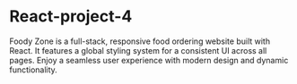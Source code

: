 # React-project-4
Foody Zone is a full-stack, responsive food ordering website built with React. It features a global styling system for a consistent UI across all pages. Enjoy a seamless user experience with modern design and dynamic functionality.
